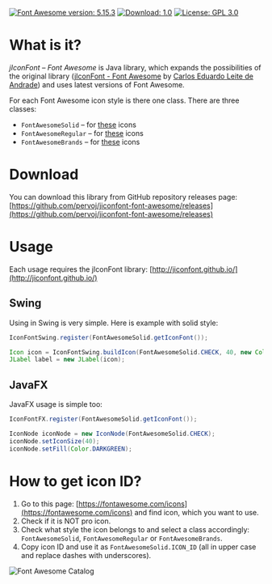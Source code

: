 [![Font Awesome version: 5.15.3](https://img.shields.io/badge/Font%20Awesome%20version-5.15.3-blue?logo=font-awesome)](https://github.com/FortAwesome/Font-Awesome/releases/tag/5.15.3) [![Download: 1.0](https://img.shields.io/badge/Download-1.0-yellow?logo=docusign)](https://github.com/pervoj/jiconfont-font-awesome/releases/latest) [![License: GPL 3.0](https://img.shields.io/badge/License-GPL%203.0-green)](https://github.com/pervoj/jiconfont-font-awesome/blob/master/LICENSE)

# What is it?

*jIconFont – Font Awesome* is Java library, which expands the possibilities of the original library ([jIconFont - Font Awesome](http://jiconfont.github.io/fontawesome) by [Carlos Eduardo Leite de Andrade](https://github.com/caduandrade)) and uses latest versions of Font Awesome.

For each Font Awesome icon style is there one class. There are three classes:
* `FontAwesomeSolid` – for [these](https://fontawesome.com/cheatsheet/free/solid) icons
* `FontAwesomeRegular` – for [these](https://fontawesome.com/cheatsheet/free/regular) icons
* `FontAwesomeBrands` – for [these](https://fontawesome.com/cheatsheet/free/brands) icons

# Download

You can download this library from GitHub repository releases page: [https://github.com/pervoj/jiconfont-font-awesome/releases](https://github.com/pervoj/jiconfont-font-awesome/releases)

# Usage

Each usage requires the jIconFont library: [http://jiconfont.github.io/](http://jiconfont.github.io/)

## Swing

Using in Swing is very simple. Here is example with solid style:

```java
IconFontSwing.register(FontAwesomeSolid.getIconFont());

Icon icon = IconFontSwing.buildIcon(FontAwesomeSolid.CHECK, 40, new Color(0, 150, 0));
JLabel label = new JLabel(icon);
```

## JavaFX

JavaFX usage is simple too:

```java
IconFontFX.register(FontAwesomeSolid.getIconFont());

IconNode iconNode = new IconNode(FontAwesomeSolid.CHECK);
iconNode.setIconSize(40);
iconNode.setFill(Color.DARKGREEN);
```

# How to get icon ID?

1. Go to this page: [https://fontawesome.com/icons](https://fontawesome.com/icons) and find icon, which you want to use.
2. Check if it is NOT pro icon.
3. Check what style the icon belongs to and select a class accordingly: `FontAwesomeSolid`, `FontAwesomeRegular` or `FontAwesomeBrands`.
4. Copy icon ID and use it as `FontAwesomeSolid.ICON_ID` (all in upper case and replace dashes with underscores).

![Font Awesome Catalog](https://user-images.githubusercontent.com/71781857/111660223-2533bf00-880e-11eb-91c8-e17764491612.png)
